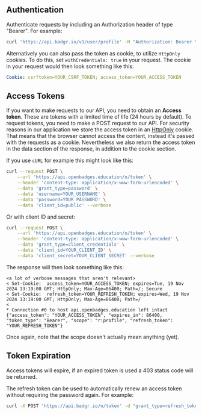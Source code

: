 ## Authentication

Authenticate requests by including an Authorization header of type "Bearer".  For example:

```bash
curl 'https://api.badgr.io/v1/user/profile' -H "Authorization: Bearer YOURACCESSTOKEN"
```

Alternatively you can also pass the token as cookie, to utilize `HttpOnly`  cookies.
To do this, set `withCredentials: true` in your request.
The cookie in your request would then look something like this:
```yaml
Cookie: csrftoken=YOUR_CSRF_TOKEN; access_token=YOUR_ACCESS_TOKEN
```

## Access Tokens

If you want to make requests to our API, you need to obtain an **Access token**.
These are tokens with a limited time of life (24 hours by default). To request tokens, you need to make a POST request to our API.
For security reasons in our application we store the access token in an [HttpOnly](https://owasp.org/www-community/HttpOnly) cookie.
That means that the browser cannot access the content, instead it's passed with the requests as a cookie.
Nevertheless we also return the access token in the data section of the response, in addition to the cookie section.

If you use `cURL` for example this might look like this:
```bash
curl --request POST \
    --url 'https://api.openbadges.education/o/token' \
    --header 'content-type: application/x-www-form-urlencoded' \
    --data 'grant_type=password' \
    --data 'username=YOUR_USERNAME' \
    --data 'password=YOUR_PASSWORD' \
    --data 'client_id=public' --verbose
```

Or with client ID and secret:
```bash
curl --request POST \
    --url 'https://api.openbadges.education/o/token' \
    --header 'content-type: application/x-www-form-urlencoded' \
    --data 'grant_type=client_credentials' \
    --data 'client_id=YOUR_CLIENT_ID' \
    --data 'client_secret=YOUR_CLIENT_SECRET' --verbose
```

The response will then look something like this:
```text
<a lot of verbose messages that aren't relevant>
< Set-Cookie:  access_token=YOUR_ACCESS_TOKEN; expires=Tue, 19 Nov 2024 13:19:00 GMT; HttpOnly; Max-Age=86400; Path=/; Secure
< Set-Cookie:  refresh_token=YOUR_REFRESH_TOKEN; expires=Wed, 19 Nov 2024 13:19:00 GMT; HttpOnly; Max-Age=86400; Path=/
< 
* Connection #0 to host api.openbadges.education left intact
{"access_token": "YOUR_ACCESS_TOKEN", "expires_in": 86400, "token_type": "Bearer", "scope": "r:profile", "refresh_token": "YOUR_REFRESH_TOKEN"}
```
Once again, note that the scope doesn't actually mean anything (yet).

## Token Expiration
Access tokens will expire, if an expired token is used a 403 status code will be returned.

The refresh token can be used to automatically renew an access token without requiring the password again.  For example:

```bash
curl -X POST 'https://api.badgr.io/o/token' -d "grant_type=refresh_token&refresh_token=YOURREFRESHTOKEN"
```
